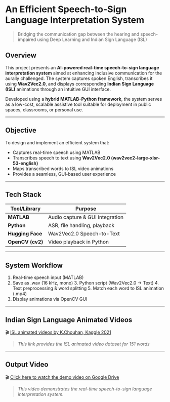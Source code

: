 # An Efficient Speech-to-Sign Language Interpretation System 

> Bridging the communication gap between the hearing and speech-impaired using Deep Learning and Indian Sign Language (ISL)

## Overview

This project presents an **AI-powered real-time speech-to-sign language interpretation system** aimed at enhancing inclusive communication for the aurally challenged. The system captures spoken English, transcribes it using **Wav2Vec2.0**, and displays corresponding **Indian Sign Language (ISL)** animations through an intuitive GUI interface.

Developed using a **hybrid MATLAB–Python framework**, the system serves as a low-cost, scalable assistive tool suitable for deployment in public spaces, classrooms, or personal use.

---

## Objective

To design and implement an efficient system that:
- Captures real-time speech using MATLAB
- Transcribes speech to text using **Wav2Vec2.0 (wav2vec2-large-xlsr-53-english)**
- Maps transcribed words to ISL video animations
- Provides a seamless, GUI-based user experience

---

## Tech Stack

| Tool/Library     | Purpose                         |
|------------------|---------------------------------|
| **MATLAB**       | Audio capture & GUI integration |
| **Python**       | ASR, file handling, playback    |
| **Hugging Face** | Wav2Vec2.0 Speech-to-Text       |
| **OpenCV (cv2)** | Video playback in Python        |

---

## System Workflow

1. Real-time speech input (MATLAB)
2. Save as .wav (16 kHz, mono)
️3. Python script (Wav2Vec2.0 → Text)
️4. Text preprocessing & word splitting
️5. Match each word to ISL animation (.mp4)
6. Display animations via OpenCV GUI

---

## Indian Sign Language Animated Videos

🎬 [ISL animated videos by K.Chouhan, Kaggle 2021](https://www.kaggle.com/datasets/koushikchouhan/indian-sign-language-animated-videos)

> *This link provides the ISL animated video dataset for 151 words*

---

## Output Video

🎬 [Click here to watch the demo video on Google Drive](https://drive.google.com/file/d/1eMC5qec7oBaFo1L9DzdKfhBgPEUuZ_le/view?usp=sharing)

> *This video demonstrates the real-time speech-to-sign language interpretation system.*



